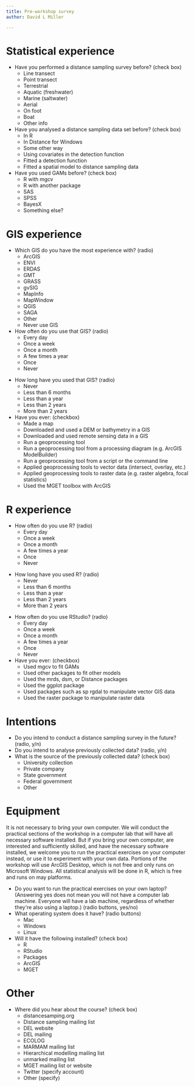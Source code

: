 ```yaml
---
title: Pre-workshop survey
author: David L Miller

---
```



# Statistical experience

* Have you performed a distance sampling survey before? (check box)
  - Line transect
  - Point transect
  - Terrestrial
  - Aquatic (freshwater)
  - Marine (saltwater)
  - Aerial
  - On foot
  - Boat
  - Other info
* Have you analysed a distance sampling data set before? (check box)
  * In R
  * In Distance for Windows
  * Some other way
  - Using covariates in the detection function
  - Fitted a detection function
  - Fitted a spatial model to distance sampling data
* Have you used GAMs before? (check box)
  - R with mgcv
  - R with another package
  - SAS
  - SPSS
  - BayesX
  - Something else?



# GIS experience

* Which GIS do you have the most experience with? (radio)
  * ArcGIS
  * ENVI
  * ERDAS
  * GMT
  * GRASS
  * gvSIG
  * MapInfo
  * MapWindow
  * QGIS
  * SAGA
  * Other
  * Never use GIS
* How often do you use that GIS? (radio)
  * Every day
  * Once a week
  * Once a month
  * A few times a year
  * Once
  * Never
- How long have you used that GIS? (radio)
  * Never
  * Less than 6 months
  * Less than a year
  * Less than 2 years
  * More than 2 years
- Have you ever: (checkbox)
  * Made a map
  * Downloaded and used a DEM or bathymetry in a GIS
  * Downloaded and used remote sensing data in a GIS
  * Run a geoprocessing tool
  * Run a geoprocessing tool from a processing diagram (e.g. ArcGIS ModelBuilder)
  * Run a geoprocessing tool from a script or the command line
  * Applied geoprocessing tools to vector data (intersect, overlay, etc.)
  * Applied geoprocessing tools to raster data (e.g. raster algebra, focal statistics)
  * Used the MGET toolbox with ArcGIS

# R experience

* How often do you use R? (radio)
  * Every day
  * Once a week
  * Once a month
  * A few times a year
  * Once
  * Never
- How long have you used R? (radio)
  * Never
  * Less than 6 months
  * Less than a year
  * Less than 2 years
  * More than 2 years
* How often do you use RStudio? (radio)
  * Every day
  * Once a week
  * Once a month
  * A few times a year
  * Once
  * Never
* Have you ever: (checkbox)
  * Used mgcv to fit GAMs
  * Used other packages to fit other models
  * Used the mrds, dsm, or Distance packages 
  * Used the ggplot package
  * Used packages such as sp rgdal to manipulate vector GIS data 
  * Used the raster package to manipulate raster data


# Intentions

* Do you intend to conduct a distance sampling survey in the future? (radio, y/n)
* Do you intend to analyse previously collected data? (radio, y/n)
* What is the source of the previously collected data? (check box)
  * University collection
  * Private company
  - State government
  * Federal government
  * Other


# Equipment

It is not necessary to bring your own computer. We will conduct the practical sections of the workshop in a computer lab that will have all necessary software installed. But if you bring your own computer, are interested and sufficiently skilled, and have the necessary software installed, we welcome you to run the practical exercises on your computer instead, or use it to experiment with your own data. Portions of the workshop will use ArcGIS Desktop, which is not free and only runs on Microsoft Windows. All statistical analysis will be done in R, which is free and runs on may platforms.

* Do you want to run the practical exercises on your own laptop? (Answering yes does not mean you will not have a computer lab machine. Everyone will have a lab machine, regardless of whether they're also using a laptop.) (radio buttons, yes/no)
* What operating system does it have? (radio buttons)
  * Mac
  * Windows
  * Linux
* Will it have the following installed? (check box)
  * R
  * RStudio
  * Packages
  * ArcGIS
  * MGET


# Other

- Where did you hear about the course? (check box)
  * distancesamping.org
  - Distance sampling mailing list
  - DEL website
  - DEL mailing
  - ECOLOG
  - MARMAM mailing list
  - Hierarchical modelling mailing list
  - unmarked mailing list
  - MGET mailing list or website
  * Twitter (specify account)
  * Other (specify)





